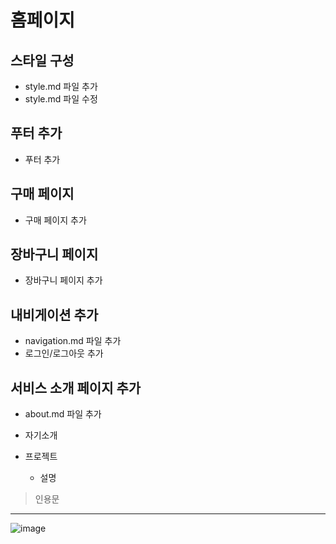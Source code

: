 # 홈페이지

## 스타일 구성
- style.md 파일 추가
- style.md 파일 수정

## 푸터 추가
- 푸터 추가
## 구매 페이지
- 구매 페이지 추가
## 장바구니 페이지
- 장바구니 페이지 추가
## 내비게이션 추가
- navigation.md 파일 추가
- 로그인/로그아웃 추가
## 서비스 소개 페이지 추가
- about.md 파일 추가

- 자기소개
- 프로젝트
    - 설명
> 인용문
---
![image](https://github.com/user-attachments/assets/68995023-c46d-444d-8106-a2f460d3eb07)
